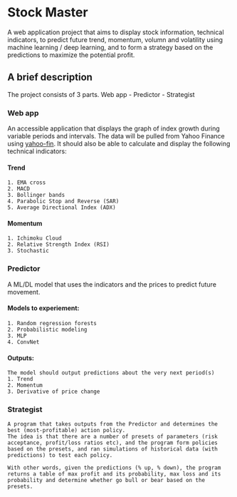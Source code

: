 # Stock Master
A web application project that aims to display stock information, technical indicators, to predict future trend, momentum, volumn and volatility using machine learning / deep learning, and to form a strategy based on the predictions to maximize the potential profit.

## A brief description
The project consists of 3 parts. Web app - Predictor - Strategist

### Web app
An accessible application that displays the graph of index growth during variable periods and intervals. The data will be pulled from Yahoo Finance using [yahoo-fin](https://pypi.org/project/yahoo-fin/). It should also be able to calculate and display the following technical indicators:
#### Trend
    1. EMA cross
    2. MACD
    3. Bollinger bands
    4. Parabolic Stop and Reverse (SAR)
    5. Average Directional Index (ADX)

#### Momentum
    1. Ichimoku Cloud
    2. Relative Strength Index (RSI)
    3. Stochastic

### Predictor
A ML/DL model that uses the indicators and the prices to predict future movement.
#### Models to experiement:
    1. Random regression forests
    2. Probabilistic modeling
    3. MLP
    4. ConvNet
#### Outputs:
    The model should output predictions about the very next period(s)
    1. Trend
    2. Momentum
    3. Derivative of price change

### Strategist
    A program that takes outputs from the Predictor and determines the best (most-profitable) action policy.
    The idea is that there are a number of presets of parameters (risk acceptance, profit/loss ratios etc), and the program form policies based on the presets, and ran simulations of historical data (with predictions) to test each policy. 

    With other words, given the predictions (% up, % down), the program returns a table of max profit and its probability, max loss and its probability and determine whether go bull or bear based on the presets.


